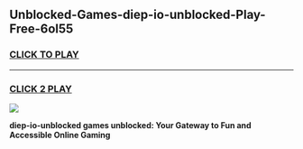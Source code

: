 
## Unblocked-Games-diep-io-unblocked-Play-Free-6ol55
<h3>
<a href="https://premium76.site?title=diep-io-unblocked&ref=23A">CLICK TO PLAY</a></h3>
<hr>

<h3>
<a href="https://premium76.site?title=diep-io-unblocked&ref=23A">CLICK 2 PLAY</a>
  
</h3>

<a href="https://premium76.site?title=diep-io-unblocked&ref=23A"><img src="https://clearcache.store/games.png"></a>


**diep-io-unblocked games unblocked: Your Gateway to Fun and Accessible Online Gaming**
